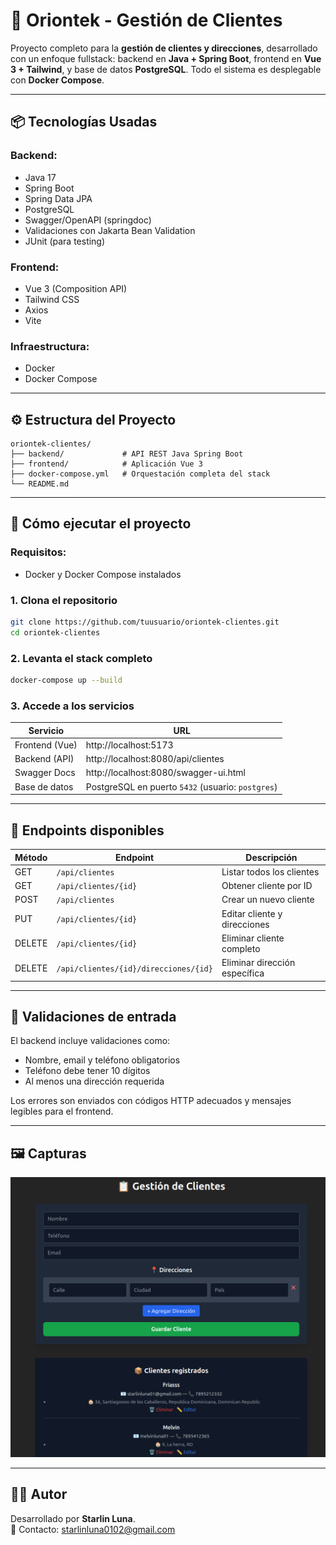 
# 🧩 Oriontek - Gestión de Clientes

Proyecto completo para la **gestión de clientes y direcciones**, desarrollado con un enfoque fullstack: backend en **Java + Spring Boot**, frontend en **Vue 3 + Tailwind**, y base de datos **PostgreSQL**. Todo el sistema es desplegable con **Docker Compose**.

---

## 📦 Tecnologías Usadas

### Backend:
- Java 17
- Spring Boot
- Spring Data JPA
- PostgreSQL
- Swagger/OpenAPI (springdoc)
- Validaciones con Jakarta Bean Validation
- JUnit (para testing)

### Frontend:
- Vue 3 (Composition API)
- Tailwind CSS
- Axios
- Vite

### Infraestructura:
- Docker
- Docker Compose

---

## ⚙️ Estructura del Proyecto

```
oriontek-clientes/
├── backend/             # API REST Java Spring Boot
├── frontend/            # Aplicación Vue 3
├── docker-compose.yml   # Orquestación completa del stack
└── README.md
```

---

## 🚀 Cómo ejecutar el proyecto

### Requisitos:
- Docker y Docker Compose instalados

### 1. Clona el repositorio

```bash
git clone https://github.com/tuusuario/oriontek-clientes.git
cd oriontek-clientes
```

### 2. Levanta el stack completo

```bash
docker-compose up --build
```

### 3. Accede a los servicios

| Servicio       | URL                                         |
|----------------|---------------------------------------------|
| Frontend (Vue) | http://localhost:5173                       |
| Backend (API)  | http://localhost:8080/api/clientes          |
| Swagger Docs   | http://localhost:8080/swagger-ui.html       |
| Base de datos  | PostgreSQL en puerto `5432` (usuario: `postgres`) |

---

## 📖 Endpoints disponibles

| Método | Endpoint                          | Descripción                    |
|--------|-----------------------------------|--------------------------------|
| GET    | `/api/clientes`                  | Listar todos los clientes      |
| GET    | `/api/clientes/{id}`             | Obtener cliente por ID         |
| POST   | `/api/clientes`                  | Crear un nuevo cliente         |
| PUT    | `/api/clientes/{id}`             | Editar cliente y direcciones   |
| DELETE | `/api/clientes/{id}`             | Eliminar cliente completo      |
| DELETE | `/api/clientes/{id}/direcciones/{id}` | Eliminar dirección específica |

---

## 🧪 Validaciones de entrada

El backend incluye validaciones como:

- Nombre, email y teléfono obligatorios
- Teléfono debe tener 10 dígitos
- Al menos una dirección requerida

Los errores son enviados con códigos HTTP adecuados y mensajes legibles para el frontend.

---

## 🖼️ Capturas

![img.png](img.png)

---

## 👨‍💻 Autor

Desarrollado por **Starlin Luna**.  
📧 Contacto: [starlinluna0102@gmail.com](mailto:starlinluna0102@gmail.com)
